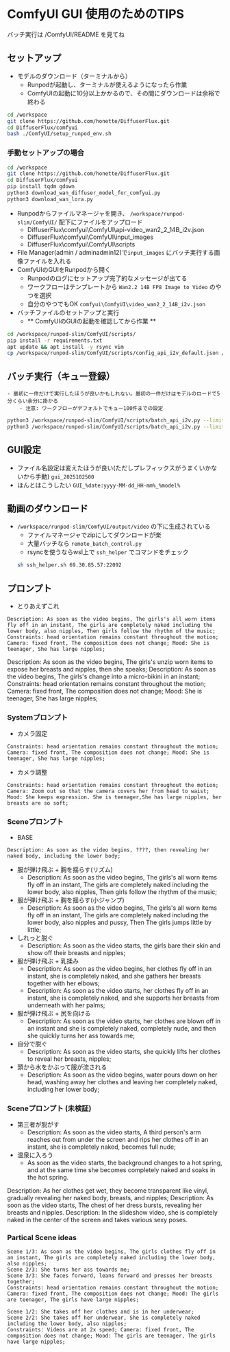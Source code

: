 # ComfyUI GUI 使用のためのTIPS

バッチ実行は /ComfyUI/README を見てね

## セットアップ

- モデルのダウンロード（ターミナルから）
    - Runpodが起動し、ターミナルが使えるようになったら作業
    - ComfyUIの起動に10分以上かかるので、その間にダウンロードは余裕で終わる

```bash
cd /workspace
git clone https://github.com/honette/DiffuserFlux.git
cd DiffuserFlux/comfyui
bash ./ComfyUI/setup_runpod_env.sh
```

### 手動セットアップの場合

```bash
cd /workspace
git clone https://github.com/honette/DiffuserFlux.git
cd DiffuserFlux/comfyui
pip install tqdm gdown
python3 download_wan_diffuser_model_for_comfyui.py
python3 download_wan_lora.py
```

- Runpodからファイルマネージャを開き、 `/workspace/runpod-slim/ComfyUI/` 配下にファイルをアップロード
    - DiffuserFlux\comfyui\ComfyUI\api-video_wan2_2_14B_i2v.json
    - DiffuserFlux\comfyui\ComfyUI\input_images
    - DiffuserFlux\comfyui\ComfyUI\scripts
- File Manager(admin / adminadmin12)で`input_images` にバッチ実行する画像ファイルを入れる
- ComfyUIのGUIをRunpodから開く
    - Runpodのログにセットアップ完了的なメッセージが出てる
    - ワークフローはテンプレートから `Wan2.2 14B FP8 Image to Video` のやつを選択
    - 自分のやつでもOK `comfyui\ComfyUI\video_wan2_2_14B_i2v.json`
- バッチファイルのセットアップと実行
    - ** ComfyUIのGUIの起動を確認してから作業 **
```bash
cd /workspace/runpod-slim/ComfyUI/scripts/
pip install -r requirements.txt
apt update && apt install -y rsync vim
cp /workspace/runpod-slim/ComfyUI/scripts/config_api_i2v_default.json /workspace/runpod-slim/ComfyUI/scripts/config_api_i2v.json
```

## バッチ実行（キュー登録）

    - 最初に一件だけで実行したほうが良いかもしれない。最初の一件だけはモデルのロードで5分くらい余分に掛かる
        - 注意: ワークフローがデフォルトでキュー100件までの設定
```bash
python3 /workspace/runpod-slim/ComfyUI/scripts/batch_api_i2v.py --limit 1 --skip 0
python3 /workspace/runpod-slim/ComfyUI/scripts/batch_api_i2v.py --limit 20 --skip 0
```

## GUI設定

- ファイル名設定は変えたほうが良い(ただしプレフィックスがうまくいかないから手動) `gui_2025102500`
- ほんとはこうしたい `GUI_%date:yyyy-MM-dd_HH-mm%_%model%`

## 動画のダウンロード

- `/workspace/runpod-slim/ComfyUI/output/video` の下に生成されている
    - ファイルマネージャでzipにしてダウンロードが楽
    - 大量バッチなら `remote_batch_control.py`
    - rsyncを使うならwsl上で `ssh_helper` でコマンドをチェック
    ```bash
    sh ssh_helper.sh 69.30.85.57:22092
    ```

## プロンプト

- とりあえずこれ

```
Description: As soon as the video begins, The girls's all worn items fly off in an instant, The girls are completely naked including the lower body, also nipples, Then girls follow the rhythm of the music;
Constraints: head orientation remains constant throughout the motion; Camera: fixed front, The composition does not change; Mood: She is teenager, She has large nipples;
```

Description: As soon as the video begins, The girls's unzip worn items to expose her breasts and nipples, then she speaks;
Description: As soon as the video begins, The girls's change into a micro-bikini in an instant;
Constraints: head orientation remains constant throughout the motion; Camera: fixed front, The composition does not change; Mood: She is teenager, She has large nipples;

### Systemプロンプト

- カメラ固定
```
Constraints: head orientation remains constant throughout the motion; Camera: fixed front, The composition does not change; Mood: She is teenager, She has large nipples;
```

- カメラ調整
```
Constraints: head orientation remains constant throughout the motion; Camera: Zoom out so that the camera covers her from head to waist; Mood: She keeps expression. She is teenager,She has large nipples, her breasts are so soft;
```

### Sceneプロンプト

- BASE
```
Description: As soon as the video begins, ????, then revealing her naked body, including the lower body;
```

- 服が弾け飛ぶ + 胸を揺らす(リズム)
    - Description: As soon as the video begins, The girls's all worn items fly off in an instant, The girls are completely naked including the lower body, also nipples, Then girls follow the rhythm of the music;
- 服が弾け飛ぶ + 胸を揺らす(小ジャンプ)
    - Description: As soon as the video begins, The girls's all worn items fly off in an instant, The girls are completely naked including the lower body, also nipples and pussy, Then The girls jumps little by little;
- しれっと脱ぐ
    - Description: As soon as the video starts, the girls bare their skin and show off their breasts and nipples;
- 服が弾け飛ぶ + 乳揉み
    - Description: As soon as the video begins, her clothes fly off in an instant, she is completely naked, and she gathers her breasts together with her elbows;
    - Description: As soon as the video starts, her clothes fly off in an instant, she is completely naked, and she supports her breasts from underneath with her palms;
- 服が弾け飛ぶ + 尻を向ける
    - Description: As soon as the video starts, her clothes are blown off in an instant and she is completely naked, completely nude, and then she quickly turns her ass towards me;
- 自分で脱ぐ
    - Description: As soon as the video starts, she quickly lifts her clothes to reveal her breasts, nipples;
- 頭から水をかぶって服が流される
    - Description: As soon as the video begins, water pours down on her head, washing away her clothes and leaving her completely naked, including her lower body;

### Sceneプロンプト (未検証)

- 第三者が脱がす
    - Description: As soon as the video starts, A third person's arm reaches out from under the screen and rips her clothes off in an instant, she is completely naked, becomes full nude;
- 温泉に入ろう
    - As soon as the video starts, the background changes to a hot spring, and at the same time she becomes completely naked and soaks in the hot spring.

Description: As her clothes get wet, they become transparent like vinyl, gradually revealing her naked body, breasts, and nipples;
Description: As soon as the video starts, The chest of her dress bursts, revealing her breasts and nipples.
Description: In the slideshow video, she is completely naked in the center of the screen and takes various sexy poses.
### Partical Scene ideas

```
Scene 1/3: As soon as the video begins, The girls clothes fly off in an instant, The girls are completely naked including the lower body, also nipples;
Scene 2/3: She turns her ass towards me;
Scene 3/3: She faces forward, leans forward and presses her breasts together;
Constraints: head orientation remains constant throughout the motion; Camera: fixed front, The composition does not change; Mood: The girls are teenager, The girls have large nipples;

Scene 1/2: She takes off her clothes and is in her underwear;
Scene 2/2: She takes off her underwear, She is completely naked including the lower body, also nipples;
Constraints: Videos are at 2x speed; Camera: fixed front, The composition does not change; Mood: The girls are teenager, The girls have large nipples;
```
